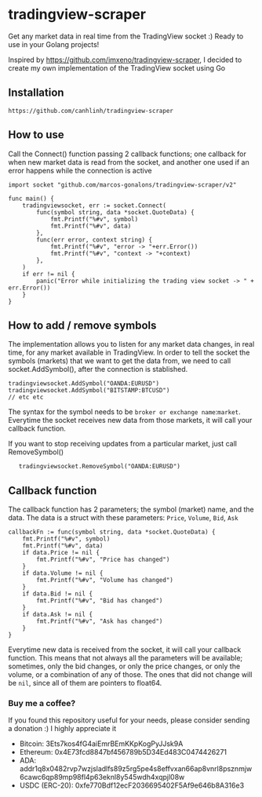 # tradingview-scraper
Get any market data in real time from the TradingView socket :) Ready to use in your Golang projects!


Inspired by https://github.com/imxeno/tradingview-scraper, I decided to create my own implementation of the TradingView socket using Go


## Installation
```
https://github.com/canhlinh/tradingview-scraper
```

## How to use
Call the Connect() function passing 2 callback functions; one callback for when new market data is read from the socket, and another one used if an error happens while the connection is active

```golang
import socket "github.com/marcos-gonalons/tradingview-scraper/v2"

func main() {
    tradingviewsocket, err := socket.Connect(
        func(symbol string, data *socket.QuoteData) {
            fmt.Printf("%#v", symbol)
            fmt.Printf("%#v", data)
        },
        func(err error, context string) {
            fmt.Printf("%#v", "error -> "+err.Error())
            fmt.Printf("%#v", "context -> "+context)
        },
    )
    if err != nil {
        panic("Error while initializing the trading view socket -> " + err.Error())
    }
}
```


## How to add / remove symbols
The implementation allows you to listen for any market data changes, in real time, for any market available in TradingView.
In order to tell the socket the symbols (markets) that we want to get the data from, we need to call socket.AddSymbol(), after the connection is stablished.
```golang
tradingviewsocket.AddSymbol("OANDA:EURUSD")
tradingviewsocket.AddSymbol("BITSTAMP:BTCUSD")
// etc etc
```
The syntax for the symbol needs to be `broker or exchange name`:`market`.
Everytime the socket receives new data from those markets, it will call your callback function.

If you want to stop receiving updates from a particular market, just call RemoveSymbol()
```golang
   tradingviewsocket.RemoveSymbol("OANDA:EURUSD")
```


## Callback function
The callback function has 2 parameters; the symbol (market) name, and the data.
The data is a struct with these parameters: `Price`, `Volume`, `Bid`, `Ask`
```golang
callbackFn := func(symbol string, data *socket.QuoteData) {
    fmt.Printf("%#v", symbol)
    fmt.Printf("%#v", data)
    if data.Price != nil {
        fmt.Printf("%#v", "Price has changed")
    }
    if data.Volume != nil {
        fmt.Printf("%#v", "Volume has changed")
    }
    if data.Bid != nil {
        fmt.Printf("%#v", "Bid has changed")
    }
    if data.Ask != nil {
        fmt.Printf("%#v", "Ask has changed")
    }
}
```
Everytime new data is received from the socket, it will call your callback function.
This means that not always all the parameters will be available; sometimes, only the bid changes, or only the price changes, or only the volume, or a combination of any of those. The ones that did not change will be `nil`, since all of them are pointers to float64.

### Buy me a coffee?
If you found this repository useful for your needs, please consider sending a donation :) I highly appreciate it
- Bitcoin: 3Ets7kos4fG4aiEmrBEmKKpKogPyJJsk9A
- Ethereum: 0x4E73fcd8847bf456789b5D34Ed483C0474426271
- ADA: addr1q8x0482rvp7wzjsladlfs89z5rg5pe4s8effvxan66ap8vnrl8psznmjw6cawc6qp89mp98fl4p63eknl8y545wdh4xqpjl08w 
- USDC (ERC-20): 0xfe770Bdf12ecF2036695402F5Af9e646b8A316e3
